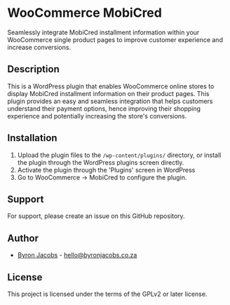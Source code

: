 # WooCommerce MobiCred
Seamlessly integrate MobiCred installment information within your WooCommerce single product pages to improve customer experience and increase conversions.

## Description
This is a WordPress plugin that enables WooCommerce online stores to display MobiCred installment information on their product pages. This plugin provides an easy and seamless integration that helps customers understand their payment options, hence improving their shopping experience and potentially increasing the store's conversions.

## Installation
1. Upload the plugin files to the `/wp-content/plugins/` directory, or install the plugin through the WordPress plugins screen directly.
2. Activate the plugin through the 'Plugins' screen in WordPress
3. Go to WooCommerce -> MobiCred to configure the plugin.

## Support
For support, please create an issue on this GitHub repository.

## Author

- [Byron Jacobs](https://byronjacobs.co.za) - hello@byronjacobs.co.za

## License
This project is licensed under the terms of the GPLv2 or later license.
